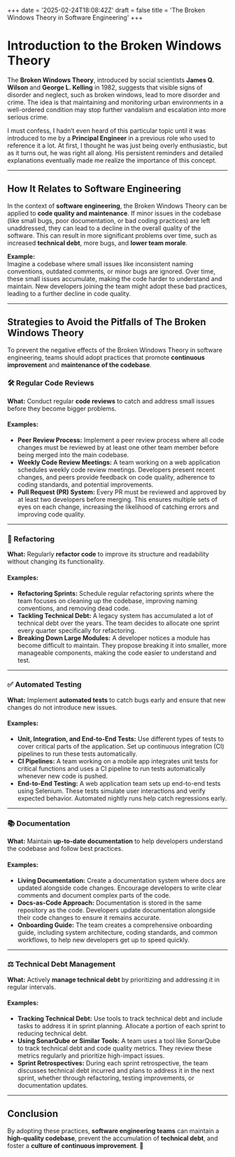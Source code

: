 +++
date = '2025-02-24T18:08:42Z'
draft = false
title = 'The Broken Windows Theory in Software Engineering'
+++

# Introduction to the Broken Windows Theory

The **Broken Windows Theory**, introduced by social scientists **James Q. Wilson** and **George L. Kelling** in 1982, suggests that visible signs of disorder and neglect, such as broken windows, lead to more disorder and crime. The idea is that maintaining and monitoring urban environments in a well-ordered condition may stop further vandalism and escalation into more serious crime.

I must confess, I hadn’t even heard of this particular topic until it was introduced to me by a **Principal Engineer** in a previous role who used to reference it a lot. At first, I thought he was just being overly enthusiastic, but as it turns out, he was right all along. His persistent reminders and detailed explanations eventually made me realize the importance of this concept.

---

## How It Relates to Software Engineering

In the context of **software engineering**, the Broken Windows Theory can be applied to **code quality and maintenance**. If minor issues in the codebase (like small bugs, poor documentation, or bad coding practices) are left unaddressed, they can lead to a decline in the overall quality of the software. This can result in more significant problems over time, such as increased **technical debt**, more bugs, and **lower team morale**.

**Example:**  
Imagine a codebase where small issues like inconsistent naming conventions, outdated comments, or minor bugs are ignored. Over time, these small issues accumulate, making the code harder to understand and maintain. New developers joining the team might adopt these bad practices, leading to a further decline in code quality.

---

## Strategies to Avoid the Pitfalls of The Broken Windows Theory

To prevent the negative effects of the Broken Windows Theory in software engineering, teams should adopt practices that promote **continuous improvement** and **maintenance of the codebase**.

### 🛠 Regular Code Reviews

**What:** Conduct regular **code reviews** to catch and address small issues before they become bigger problems.

#### Examples:
- **Peer Review Process:** Implement a peer review process where all code changes must be reviewed by at least one other team member before being merged into the main codebase.
- **Weekly Code Review Meetings:** A team working on a web application schedules weekly code review meetings. Developers present recent changes, and peers provide feedback on code quality, adherence to coding standards, and potential improvements.
- **Pull Request (PR) System:** Every PR must be reviewed and approved by at least two developers before merging. This ensures multiple sets of eyes on each change, increasing the likelihood of catching errors and improving code quality.

---

### 🔄 Refactoring

**What:** Regularly **refactor code** to improve its structure and readability without changing its functionality.

#### Examples:
- **Refactoring Sprints:** Schedule regular refactoring sprints where the team focuses on cleaning up the codebase, improving naming conventions, and removing dead code.
- **Tackling Technical Debt:** A legacy system has accumulated a lot of technical debt over the years. The team decides to allocate one sprint every quarter specifically for refactoring.
- **Breaking Down Large Modules:** A developer notices a module has become difficult to maintain. They propose breaking it into smaller, more manageable components, making the code easier to understand and test.

---

### ✅ Automated Testing

**What:** Implement **automated tests** to catch bugs early and ensure that new changes do not introduce new issues.

#### Examples:
- **Unit, Integration, and End-to-End Tests:** Use different types of tests to cover critical parts of the application. Set up continuous integration (CI) pipelines to run these tests automatically.
- **CI Pipelines:** A team working on a mobile app integrates unit tests for critical functions and uses a CI pipeline to run tests automatically whenever new code is pushed.
- **End-to-End Testing:** A web application team sets up end-to-end tests using Selenium. These tests simulate user interactions and verify expected behavior. Automated nightly runs help catch regressions early.

---

### 📚 Documentation

**What:** Maintain **up-to-date documentation** to help developers understand the codebase and follow best practices.

#### Examples:
- **Living Documentation:** Create a documentation system where docs are updated alongside code changes. Encourage developers to write clear comments and document complex parts of the code.
- **Docs-as-Code Approach:** Documentation is stored in the same repository as the code. Developers update documentation alongside their code changes to ensure it remains accurate.
- **Onboarding Guide:** The team creates a comprehensive onboarding guide, including system architecture, coding standards, and common workflows, to help new developers get up to speed quickly.

---

### ⚖️ Technical Debt Management

**What:** Actively **manage technical debt** by prioritizing and addressing it in regular intervals.

#### Examples:
- **Tracking Technical Debt:** Use tools to track technical debt and include tasks to address it in sprint planning. Allocate a portion of each sprint to reducing technical debt.
- **Using SonarQube or Similar Tools:** A team uses a tool like SonarQube to track technical debt and code quality metrics. They review these metrics regularly and prioritize high-impact issues.
- **Sprint Retrospectives:** During each sprint retrospective, the team discusses technical debt incurred and plans to address it in the next sprint, whether through refactoring, testing improvements, or documentation updates.

---

## Conclusion

By adopting these practices, **software engineering teams** can maintain a **high-quality codebase**, prevent the accumulation of **technical debt**, and foster a **culture of continuous improvement**. 🚀  